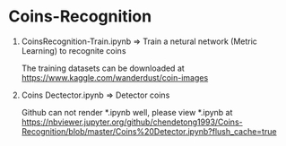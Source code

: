 # Coins-Recognition
1. CoinsRecognition-Train.ipynb => Train a netural network (Metric Learning) to recognite coins
	
	The training datasets can be downloaded at https://www.kaggle.com/wanderdust/coin-images
	
2. Coins Dectector.ipynb => Detector coins

	Github can not render *.ipynb well, please view *.ipynb at https://nbviewer.jupyter.org/github/chendetong1993/Coins-Recognition/blob/master/Coins%20Detector.ipynb?flush_cache=true

